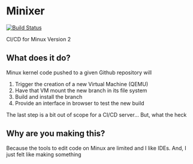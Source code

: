 # Minixer

[![Build Status](https://dev.azure.com/jsportaro/Minixer/_apis/build/status/jsportaro.Minixer?branchName=master)](https://dev.azure.com/jsportaro/Minixer/_build/latest?definitionId=2&branchName=master)

CI/CD for Minux Version 2

## What does it do?

Minux kernel code pushed to a given Github repository will

1. Trigger the creation of a new Virtual Machine (QEMU)
1. Have that VM mount the new branch in its file system
1. Build and install the branch
1. Provide an interface in browser to test the new build

The last step is a bit out of scope for a CI/CD server... But, what the heck

## Why are you making this?

Because the tools to edit code on Minux are limited and I like IDEs.  And, I just felt like making something
